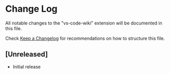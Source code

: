 # Change Log

All notable changes to the "vs-code-wiki" extension will be documented in this file.

Check [Keep a Changelog](http://keepachangelog.com/) for recommendations on how to structure this file.

## [Unreleased]

- Initial release